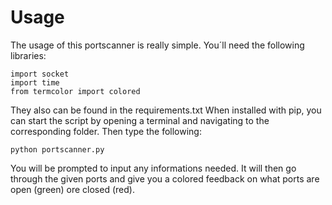 # Usage
The usage of this portscanner is really simple. You´ll need the following libraries:
```
import socket
import time
from termcolor import colored
```
They also can be found in the requirements.txt
When installed with pip, you can start the script by opening a terminal and navigating to the corresponding folder.
Then type the following:

```
python portscanner.py
```

You will be prompted to input any informations needed. It will then go through the given ports and give you a colored feedback on what ports are open (green) ore closed (red).
